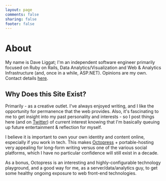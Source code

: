 ```yaml
---
layout: page
comments: false
sharing: false
footer: false
---
```


# About
My name is Dave Liggat; I'm an independent software engineer primarily focused on Ruby on Rails, Data Analytics/Visualization and Web & Analytics Infrastructure (and, once in a while, ASP.NET). Opinions are my own. Contact details [here](/contact).

## Why Does this Site Exist?
Primarily - as a creative outlet. I've always enjoyed writing, and I like the opportunity for permanence that the web provides. Also, it's fascinating to me to get insight into my past personality and interests - so I post things here (and on [Twitter](https://twitter.com/liggs)) of current interest knowing that I'm basically queuing up future entertainment & reflection for myself.

I believe it is important to own your own identity and content online, especially if you work in tech. This makes [Octopress](http://octopress.org) + portable-hosting very appealing for long-form writing versus one of the various social platforms, which I have no particular confidence will still exist in a decade.

As a bonus, Octopress is an interesting and highly-configurable technology playground, and a good way for me, as a server/data/analytics guy, to get some healthy ongoing exposure to web front-end technologies.
